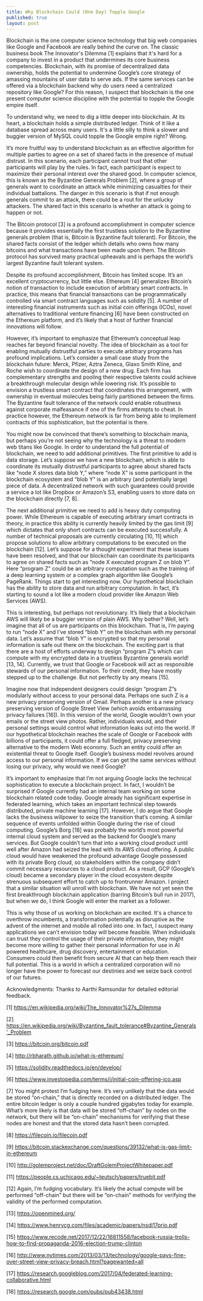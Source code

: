 ```yaml
---
title: Why Blockchain Could (One Day) Topple Google
published: true
layout: post
---
```


Blockchain is the one computer science technology that big web companies like Google and Facebook are really behind the curve on. The classic business book The Innovator's Dilemma [1] explains that it's hard for a company to invest in a product that undermines its core business competencies. Blockchain, with its promise of decentralized data ownership, holds the potential to undermine Google’s core strategy of amassing mountains of user data to serve ads. If the same services can be offered via a blockchain backend why do users need a centralized repository like Google? For this reason, I suspect that blockchain is the one present computer science discipline with the potential to topple the Google empire itself.

To understand why, we need to dig a little deeper into blockchain. At its heart, a blockchain holds a simple distributed ledger. Think of it like a database spread across many users. It's a little silly to think a slower and buggier version of MySQL could topple the Google empire right? Wrong.

It’s more fruitful way to understand blockchain as an effective algorithm for multiple parties to agree on a set of shared facts in the presence of mutual distrust. In this scenario, each participant cannot trust that other participants will play by the rules. In fact, each participant is expect to maximize their personal interest over the shared good. In computer science, this is known as the Byzantine Generals Problem [2], where a group of generals want to coordinate an attack while minimizing casualties for their individual battalions. The danger in this scenario is that if not enough generals commit to an attack, there could be a rout for the unlucky attackers. The shared fact in this scenario is whether an attack is going to happen or not. 

The Bitcoin protocol [3] is a profound accomplishment in computer science because it provides essentially the first trustless solution to the Byzantine generals problem (that is, Bitcoin is Byzantine fault tolerant). For Bitcoin, the shared facts consist of the ledger which details who owns how many bitcoins and what transactions have been made upon them. The Bitcoin protocol has survived many practical upheavals and is perhaps the world’s largest Byzantine fault tolerant system. 

Despite its profound accomplishment, Bitcoin has limited scope. It’s an excellent cryptocurrency, but little else. Ethereum [4] generalizes Bitcoin’s notion of transaction to include execution of arbitrary smart contracts. In practice, this means that financial transactions can be programmatically controlled via smart contract languages such as solidity [5]. A number of interesting financial instruments such as initial coin offerings (ICOs), novel alternatives to traditional venture financing [6] have been constructed on the Ethereum platform, and it’s likely that a host of further financial innovations will follow.

However, it’s important to emphasize that Ethereum’s conceptual leap reaches far beyond financial novelty. The idea of blockchain as a tool for enabling mutually distrustful parties to execute arbitrary programs has profound implications. Let’s consider a small case study from the blockchain future: Merck, Pfizer, Aztra Zeneca, Glaxo Smith Kline, and Roche wish to coordinate the design of a new drug. Each firm has complementary strengths and pooling their respective talents could achieve a breakthrough molecular design while lowering risk. It’s possible to envision a trustless smart contract that coordinates this arrangement, with ownership in eventual molecules being fairly partitioned between the firms. The Byzantine fault tolerance of the network could enable robustness against corporate malfeasance if one of the firms attempts to cheat. In practice however, the Ethereum network is far from being able to implement contracts of this sophistication, but the potential is there.

You might now be convinced that there’s something to blockchain mania, but perhaps you’re not seeing why the technology is a threat to modern web titans like Google. In order to understand the full potential of blockchain, we need to add additional primitives. The first primitive to add is data storage. Let’s suppose we have a new blockchain, which is able to coordinate its mutually distrustful participants to agree about shared facts like “node X stores data blob Y,” where “node X” is some participant in the blockchain ecosystem and “blob Y” is an arbitrary (and potentially large) piece of data. A decentralized network with such guarantees could provide a service a lot like Dropbox or Amazon’s S3, enabling users to store data on the blockchain directly [7, 8].

The next additional primitive we need to add is heavy duty computing power. While Ethereum is capable of executing arbitrary smart contracts in theory, in practice this ability is currently heavily limited by the gas limit [9] which dictates that only short contracts can be executed successfully. A number of technical proposals are currently circulating [10, 11] which propose solutions to allow arbitrary computations to be executed on the blockchain [12]. Let’s suppose for a thought experiment that these issues have been resolved, and that our blockchain can coordinate its participants to agree on shared facts such as “node X executed program Z on blob Y”.  Here “program Z” could be an arbitrary computation such as the training of a deep learning system or a complex graph algorithm like Google’s PageRank. Things start to get interesting now. Our hypothetical blockchain has the ability to store data and run arbitrary computation. In fact, it’s starting to sound a lot like a modern cloud provider like Amazon Web Services (AWS).

This is interesting, but perhaps not revolutionary. It’s likely that a blockchain AWS will likely be a buggier version of plain AWS. Why bother? Well, let’s imagine that all of us are participants on this blockchain. That is, I’m paying to run “node X” and I’ve stored “blob Y” on the blockchain with my personal data. Let’s assume that “blob Y” is encrypted so that my personal information is safe out there on the blockchain. The exciting part is that there are a host of efforts underway to design “program Z”s which can compute with my encrypted data in a trustless Byzantine generals world! [13, 14]. Currently, we trust that Google or Facebook will act as responsible stewards of our personal information. To their credit, they have mostly stepped up to the challenge. But not perfectly by any means [15].

Imagine now that independent designers could design “program Z”s modularly without access to your personal data. Perhaps one such Z is a new privacy preserving version of Gmail. Perhaps another is a new privacy preserving version of Google Street View (which avoids embarrassing privacy failures [16]). In this version of the world, Google wouldn’t own your emails or the street view photos. Rather, individuals would, and their personal settings would control what information leaks out into the world. If our hypothetical blockchain reaches the scale of Google or Facebook with billions of participants, it could offer a full fledged, privacy preserving alternative to the modern Web economy. Such an entity could offer an existential threat to Google itself. Google’s business model revolves around access to our personal information. If we can get the same services without losing our privacy, why would we need Google?

It’s important to emphasize that I’m not arguing Google lacks the technical sophistication to execute a blockchain project. In fact, I wouldn’t be surprised if Google currently had an internal team working on some blockchain related code today. Google already has significant expertise in federated learning, which takes an important technical step towards distributed, private machine learning [17]. However, I do argue that Google lacks the business willpower to seize the transition that’s coming. A similar sequence of events unfolded within Google during the rise of cloud computing. Google’s Borg [18] was probably the world’s most powerful internal cloud system and served as the backend for Google’s many services. But Google couldn’t turn that into a working cloud product until well after Amazon had seized the lead with its AWS cloud offering. A public cloud would have weakened the profound advantage Google possessed with its private Borg cloud, so stakeholders within the company didn’t commit necessary resources to a cloud product. As a result, GCP (Google’s cloud) became a secondary player in the cloud ecosystem despite strenuous subsequent effort to catch up to frontrunner Amazon. I project that a similar situation will unroll with blockchain. We have not yet seen the first breakthrough blockchain application (barring Bitcoin’s bull run in 2017), but when we do, I think Google will enter the market as a follower.

This is why those of us working on blockchain are excited. It's a chance to overthrow incumbents, a transformation potentially as disruptive as the advent of the internet and mobile all rolled into one. In fact, I suspect many applications we can’t envision today will become feasible. When individuals can trust they control the usage of their private information, they might become more willing to gather their personal information for use in AI powered healthcare, drug discovery, entertainment or education. Consumers could then benefit from secure AI that can help them reach their full potential. This is a world in which a centralized corporation will no longer have the power to forecast our destinies and we seize back control of our futures.

Acknowledgments: Thanks to Aarthi Ramsundar for detailed editorial feedback.

[1] https://en.wikipedia.org/wiki/The_Innovator%27s_Dilemma 

[2] https://en.wikipedia.org/wiki/Byzantine_fault_tolerance#Byzantine_Generals'_Problem

[3] https://bitcoin.org/bitcoin.pdf 

[4] http://rbharath.github.io/what-is-ethereum/ 

[5] https://solidity.readthedocs.io/en/develop/ 

[6] https://www.investopedia.com/terms/i/initial-coin-offering-ico.asp 

[7] You might protest I’m fudging here. It’s very unlikely that the data would be stored “on-chain,” that is directly recorded on a distributed ledger. The entire bitcoin ledger is only a couple hundred gigabytes today for example. What’s more likely is that data will be stored “off-chain” by nodes on the network, but there will be “on-chain” mechanisms for verifying that these nodes are honest and that the stored data hasn’t been corrupted.

[8] https://filecoin.io/filecoin.pdf 

[9] https://bitcoin.stackexchange.com/questions/39132/what-is-gas-limit-in-ethereum 

[10] http://golemproject.net/doc/DraftGolemProjectWhitepaper.pdf 

[11] https://people.cs.uchicago.edu/~teutsch/papers/truebit.pdf 

[12] Again, I’m fudging vocabulary. It’s likely the actual compute will be performed “off-chain” but there will be “on-chain” methods for verifying the validity of the performed computation.

[13] https://openmined.org/ 

[14] https://www.henrycg.com/files/academic/papers/nsdi17prio.pdf 

[15] https://www.recode.net/2017/12/22/16811558/facebook-russia-trolls-how-to-find-propaganda-2016-election-trump-clinton 

[16] http://www.nytimes.com/2013/03/13/technology/google-pays-fine-over-street-view-privacy-breach.html?pagewanted=all 

[17] https://research.googleblog.com/2017/04/federated-learning-collaborative.html 

[18] https://research.google.com/pubs/pub43438.html 
